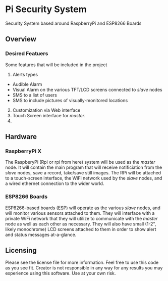 # Pi Security System
Security System based around RaspberryPi and ESP8266 Boards

## Overview

### Desired Featuers
Some features that will be included in the project

1. Alerts types
  - Audible Alarm
  - Visual Alarm on the various TFT/LCD screens connected to _slave_ nodes
  - SMS to a list of users
  - SMS to include pictures of visually-monitored locations
2. Customization via Web interface
3. Touch Screen interface for _master_.
4. 

## Hardware
### RaspberryPi X
The RaspberyPi (Rpi or rpi from here) system will be used as the _master_ node. It will contain the main program that will receive notificiation from the _slave_ nodes, save a record, take/save still images. The RPi will be attached to a touch-screen interface, the WiFi network used by the _slave_ nodes, and a wired ethernet connection to the wider world.

### ESP8266 Boards
ESP8266-based boards (ESP) will operate as the various _slave_ nodes, and will monitor various sensors attached to them. They will interface with a private WiFi network that they will utilize to communicate with the _master_ node as well as each other as necessary. They will also have small (1-2", likely monochrome) LCD screens attached to them in order to show alert and status messages at-a-glance.

## Licensing
Please see the license file for more information. Feel free to use this code as you see fit. Creator is not responsible in any way for any results you may experience using this software. Use at your own risk.

